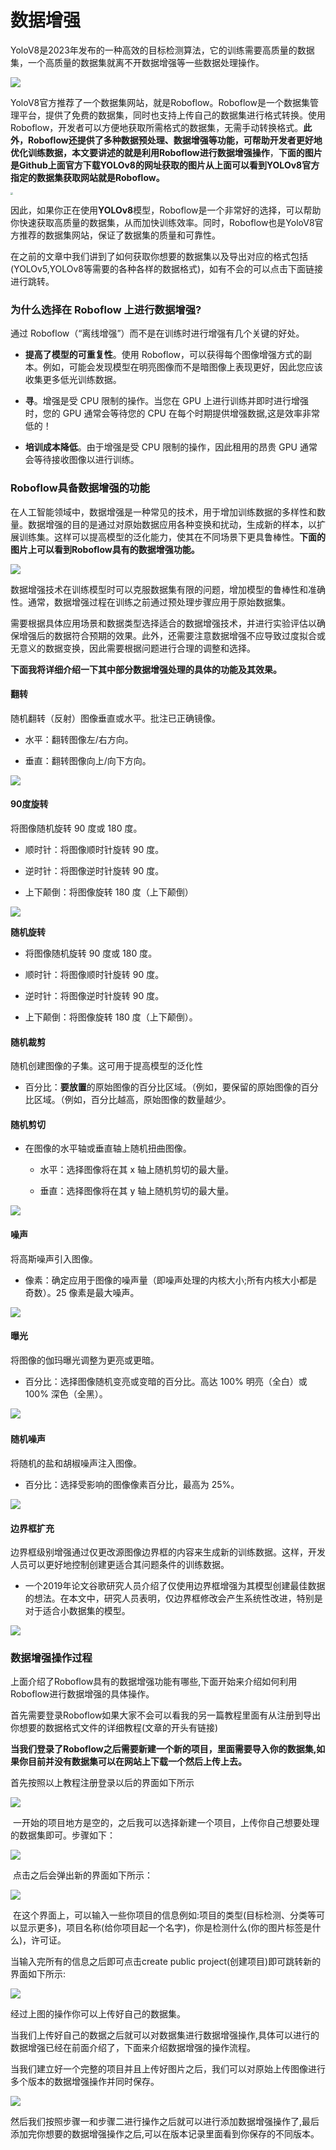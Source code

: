  # 数据增强



YoloV8是2023年发布的一种高效的目标检测算法，它的训练需要高质量的数据集，一个高质量的数据集就离不开数据增强等一些数据处理操作。

![](https://yangyang666.oss-cn-chengdu.aliyuncs.com/typoraImages/ad4f0d35d5a24785bdf9b5d0517be144.png)

YoloV8官方推荐了一个数据集网站，就是Roboflow。Roboflow是一个数据集管理平台，提供了免费的数据集，同时也支持上传自己的数据集进行格式转换。使用Roboflow，开发者可以方便地获取所需格式的数据集，无需手动转换格式。**此外，Roboflow还提供了多种数据预处理、数据增强等功能，可帮助开发者更好地优化训练数据，本文要讲述的就是利用Roboflow进行数据增强操作**，**下面的图片是Github上面官方下载YOLOv8的网址获取的图片从上面可以看到YOLOv8官方指定的数据集获取网站就是Roboflow。**

<img src="https://yangyang666.oss-cn-chengdu.aliyuncs.com/typoraImages/f1d1f09f485f423ba47df662c9c4f451.png" style="zoom:25%;" />

因此，如果你正在使用**YOLOv8**模型，Roboflow是一个非常好的选择，可以帮助你快速获取高质量的数据集，从而加快训练效率。同时，Roboflow也是YoloV8官方推荐的数据集网站，保证了数据集的质量和可靠性。

在之前的文章中我们讲到了如何获取你想要的数据集以及导出对应的格式包括(YOLOv5,YOLOv8等需要的各种各样的数据格式)，如有不会的可以点击下面链接进行跳转。



### 为什么选择在 Roboflow 上进行数据增强?

通过 Roboflow（“离线增强”）而不是在训练时进行增强有几个关键的好处。

*   **提高了模型的可重复性**。使用 Roboflow，可以获得每个图像增强方式的副本。例如，可能会发现模型在明亮图像而不是暗图像上表现更好，因此您应该收集更多低光训练数据。

*   **寻**。增强是受 CPU 限制的操作。当您在 GPU 上进行训练并即时进行增强时，您的 GPU 通常会等待您的 CPU 在每个时期提供增强数据,这是效率非常低的！

*   **培训成本降低**。由于增强是受 CPU 限制的操作，因此租用的昂贵 GPU 通常会等待接收图像以进行训练。

### Roboflow具备数据增强的功能

在人工智能领域中，数据增强是一种常见的技术，用于增加训练数据的多样性和数量。数据增强的目的是通过对原始数据应用各种变换和扰动，生成新的样本，以扩展训练集。这样可以提高模型的泛化能力，使其在不同场景下更具鲁棒性。**下面的图片上可以看到Roboflow具有的数据增强功能。**

![](https://yangyang666.oss-cn-chengdu.aliyuncs.com/typoraImages/9d5c17fac46640b39e7981d0c8abe086.png)



数据增强技术在训练模型时可以克服数据集有限的问题，增加模型的鲁棒性和准确性。通常，数据增强过程在训练之前通过预处理步骤应用于原始数据集。

需要根据具体应用场景和数据类型选择适合的数据增强技术，并进行实验评估以确保增强后的数据符合预期的效果。此外，还需要注意数据增强不应导致过度拟合或无意义的数据变换，因此需要根据问题进行合理的调整和选择。

**下面我将详细介绍一下其中部分数据增强处理的具体的功能及其效果。**

#### 翻转

随机翻转（反射）图像垂直或水平。批注已正确镜像。

*   水平：翻转图像左/右方向。
    
*   垂直：翻转图像向上/向下方向。
    

![](https://yangyang666.oss-cn-chengdu.aliyuncs.com/typoraImages/2886ff02cc6f4e7b8b0a2dc8dccaf91f.png)



#### 90度旋转

将图像随机旋转 90 度或 180 度。

*   顺时针：将图像顺时针旋转 90 度。
    
*   逆时针：将图像逆时针旋转 90 度。
    
*   上下颠倒：将图像旋转 180 度（上下颠倒）
    

![](https://yangyang666.oss-cn-chengdu.aliyuncs.com/typoraImages/71a399c318b2411198d3552c54b684ac.png)



**随机旋转**

*   将图像随机旋转 90 度或 180 度。
    
*   顺时针：将图像顺时针旋转 90 度。
    
*   逆时针：将图像逆时针旋转 90 度。
    
*   上下颠倒：将图像旋转 180 度（上下颠倒）。
    

#### **随机裁剪** 

随机创建图像的子集。这可用于提高模型的泛化性

*   百分比：**要放置**的原始图像的百分比区域。（例如，要保留的原始图像的百分比区域。（例如，百分比越高，原始图像的数量越少。
    

#### 随机剪切

*   在图像的水平轴或垂直轴上随机扭曲图像。
    
    *   水平：选择图像将在其 x 轴上随机剪切的最大量。
        
    *   垂直：选择图像将在其 y 轴上随机剪切的最大量。
        

![](https://yangyang666.oss-cn-chengdu.aliyuncs.com/typoraImages/4f184b6061884de9b80bae1c90c322a5.png)



#### 噪声

将高斯噪声引入图像。

*   像素：确定应用于图像的噪声量（即噪声处理的内核大小;所有内核大小都是奇数）。25 像素是最大噪声。
    

![](https://yangyang666.oss-cn-chengdu.aliyuncs.com/typoraImages/9b049a81feff4a76b84c57bef31bfdc4.png)



#### 曝光

将图像的伽玛曝光调整为更亮或更暗。

*   百分比：选择图像随机变亮或变暗的百分比。高达 100% 明亮（全白）或 100% 深色（全黑）。
    

![](https://yangyang666.oss-cn-chengdu.aliyuncs.com/typoraImages/399e8a40ad7f45278af9b237cacb225f.png)​

#### 随机噪声

将随机的盐和胡椒噪声注入图像。

*   百分比：选择受影响的图像像素百分比，最高为 25%。
    

![](https://yangyang666.oss-cn-chengdu.aliyuncs.com/typoraImages/beafe52ca0a44c6692b8b7bf5e041c0d.png)



#### 边界框扩充

边界框级别增强通过仅更改源图像边界框的内容来生成新的训练数据。这样，开发人员可以更好地控制创建更适合其问题条件的训练数据。

*   一个2019年论文谷歌研究人员介绍了仅使用边界框增强为其模型创建最佳数据的想法。在本文中，研究人员表明，仅边界框修改会产生系统性改进，特别是对于适合小数据集的模型。
    

![](https://yangyang666.oss-cn-chengdu.aliyuncs.com/typoraImages/51a884f007894905a4dc85dc49035031.png)



### 数据增强操作过程

上面介绍了Roboflow具有的数据增强功能有哪些,下面开始来介绍如何利用Roboflow进行数据增强的具体操作。

首先需要登录Roboflow如果大家不会可以看我的另一篇教程里面有从注册到导出你想要的数据格式文件的详细教程(文章的开头有链接)

**当我们登录了Roboflow之后需要新建一个新的项目，里面需要导入你的数据集,如果你目前并没有数据集可以在网站上下载一个然后上传上去。** 

首先按照以上教程注册登录以后的界面如下所示

![](https://yangyang666.oss-cn-chengdu.aliyuncs.com/typoraImages/742bc5cf229c4d3dab142707583dd4ed.png)

 一开始的项目地方是空的，之后我可以选择新建一个项目，上传你自己想要处理的数据集即可。步骤如下：

![](https://yangyang666.oss-cn-chengdu.aliyuncs.com/typoraImages/4665b8877f4646ecb68c72cfae65b62f.png)

 点击之后会弹出新的界面如下所示：

![](https://yangyang666.oss-cn-chengdu.aliyuncs.com/typoraImages/7dc32bc5b5324b79a3d6e7463600b6c5.png)

 在这个界面上，可以输入一些你项目的信息例如:项目的类型(目标检测、分类等可以显示更多)，项目名称(给你项目起一个名字)，你是检测什么(你的图片标签是什么)，许可证。

当输入完所有的信息之后即可点击create public project(创建项目)即可跳转新的界面如下所示: 

![](https://yangyang666.oss-cn-chengdu.aliyuncs.com/typoraImages/e46ff81ecfd547008b16f79de385fe74.png)



经过上图的操作你可以上传好自己的数据集。

当我们上传好自己的数据之后就可以对数据集进行数据增强操作,具体可以进行的数据增强已经在前面介绍了，下面来介绍数据增强的操作流程。

当我们建立好一个完整的项目并且上传好图片之后，我们可以对原始上传图像进行多个版本的数据增强操作并同时保存。

![](https://yangyang666.oss-cn-chengdu.aliyuncs.com/typoraImages/0c34cddabd104935baee1db2a5e28daf.png)

然后我们按照步骤一和步骤二进行操作之后就可以进行添加数据增强操作了,最后添加完你想要的数据增强操作之后,可以在版本记录里面看到你保存的不同版本。 

